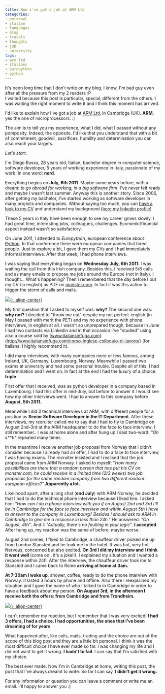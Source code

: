 ```yaml
---
title: How i've got a job at ARM Ltd
categories:
- personal
- italian
- languages
- blog
- travels
- thoughts
- job
- university
tags:
- arm ltd
- italians
- europython
- python
---
```

It's been long time that I don't write on my blog. I know, I'm bad guy even after
all the pressure from my 2 readers :P  
I waited because this post is particular, special, different from the
others. I was waiting the right moment to write it and I think this
moment has arrived.

I'd like to explain how I've got a job at [ARM Ltd](http://www.arm.com), in
Cambridge (UK). **ARM**, yes the one of microprocessors. :)

The aim is to tell you my experience, what I did, what I passed without any
pomposity. Indeed, the opposite. I'd like that you understand that with a bit
of commitment, goodwill, sacrifices, humility and determination you can also
reach your targets.

_Let's start_.

I'm Diego Russo, 28 years old, Italian, bachelor degree in computer science,
software developer, 5 years of working experience in Italy, passionate of my
work. In one word: **nerd**.

Everything begins on **July, 6th 2011**. Maybe some years before, with a
dream: _to go abroad for working, in a big software firm_. I've never felt
ready and maybe I wasn't last summer. Anyway this is another story. Since
2006, after getting my bachelor, I've started working as software developer in
many projects and companies. Without saying too much, you can [have a look to my
CV]({{site.url}}/cv/) and understand my background ([here my
linkedin profile](http://uk.linkedin.com/in/diegor))

These 5 years in Italy have been enough to see my career grows
slowly. I had great time, interesting jobs, colleagues, challenges.
Economic/financial aspect instead wasn't so satisfactory.

On June 2011, I attended to _Europython_, european conference about
[Python](http://python.org/). In that conference there were european
companies that hired people. Just to explore a bit, I gave them my CVs and I
had immediately informal interviews. After that week, I had phone interviews.

I was saying that everything began on **Wednesday July, 6th 2011**. I was
waiting the call from this Irish company. Besides this, I received 5/6 calls
and as many emails to propose me jobs around the Europe (not in Italy). I
thought... What's happening? Then I remembered that the day before I put my CV
(in english) as PDF on [monster.com](http://www.monster.com). In fact it was
this action to trigger the storm of calls and mails.

[![]({{site.url}}/images/IMG_1050-2011-08-03-at-16-08-28.jpg){: .align-center}]({{site.url}}/images/IMG_1050-2011-08-03-at-16-08-28.jpg)

My first question that I asked to myself was: **why?** The second one was:
**why not?** I decided to "throw me out" despite my not perfect-english (in
May I passed with merit the PET) and my no experience with phone interviews,
in english at all. I wasn't so unprepared though, because in June I had two
contacts via Linkedin and in that occasion I've "studied" using also a course
sold by  [www.italiansinfuga.com](http://www.italiansinfuga.com/corso-inglese-colloquio-di-lavoro/)
(for italians: I highly recommend it).

I did many interviews, with many companies more or less famous, among Ireland,
UK, Germany, Luxembourg, Norway. Meanwhile I passed two exams at university
and had some personal trouble. Despite all of this, I had determination and I went
on. In fact at the end I had the luxury of a choice: **triple**.

First offer that I received, was as python developer in a company based in
Luxembourg. I had this offer in mid-July, but before to answer it I would see
how my other interviews went. I had to answer to this company before **August,
5th 2011.**

Meanwhile I did 3 technical interviews at ARM, with different people for a
position as **Senior Software Developer in the IT Department**. After these
interviews, my recruiter called me to say that I had to fly to Cambridge on
August 2nd-3rd at the ARM headquarter to do the face to face interview. I
still remember.. I was at home alone and after hung up I said two-word: _"Oh
s\*\*t!"_ repeated many times.

In the meantime I receive another job proposal from Norway that I didn't consider
because I already had an offer, I had to do a face to face interview, I was
having exams. The recruiter insisted and I realised that the job proposal came
from ARM Norway. I asked to myself: "_How many possibilities are there that a
random person that has put his CV on monster.com, he could receive in a
limited time (2/3 weeks) two job proposals for the same random company from two
different random european offices?"_ **Apparently a lot.**

Likelihood apart, after a long chat (**end July**) with ARM Norway, he
decided that I had to do the technical phone interview because I liked him. I
asked him: "_How can I do a phone interview with you if on August 2nd and
3rd I'll be in Cambridge for the face to face interview and within August 5th
I have to answer to the company in Luxembourg? Besides I should ask to ARM in
Cambridge to give me a response in less than 24h."_ He answered: _"On August,
4th"_. And I: _"Actually, there's no faulting in your logic"_. **I accepted.**
After hung up, my reaction was the same of before, maybe worse.

August 2nd comes, I flyed to Cambridge, a chauffeur driver picked me up from
London Stansted and he took me to the hotel. It was hot, very hot. Nervous,
concerned but also excited. **On 3rd I did my interview and I think it went
well** (come on.. it's a joke!!). I explained my situation and I wanted a
response within 24h. After the interview, the chauffeur driver took me to
Stansted and I came back to Rome **arriving at home at 3am.**

**At 7:30am I woke up**, shower, coffee, ready to do the phone interview
with Norway. It lasted 3 hours by phone and offline. Also there I reexplained
my situation and I gave the name of who I talked to in Cambridge in order
to have a feedback about my person. **On August 3rd, in the afternoon I
receive both the offers: from Cambridge and from Trondheim.**

[![]({{site.url}}/images/IMG_2008-2011-08-22-at-19-04-22.jpg){: .align-center}]({{site.url}}/images/IMG_2008-2011-08-22-at-19-04-22.jpg)

I can't remember my reaction, but I remember that I was very excited! **I had
3 offers, I had a choice. I had opportunities, the ones that I've been dreaming of
for years**

What happened after, like calls, mails, trading and the choice are out of the
scope of this blog post and they are a little bit personal. I think it was the most
difficult choice I have ever made so far. I was changing my life and I did not want
to get it wrong. **I hadn't to fail**. I can say that I'm satisfied with my
choice.

The best ever made. Now I'm in Cambridge at home, writing this post, the post
that I've always dreamt to write. So far I can say, **I didn't get it wrong.**

For any information or question you can leave a comment or write me an email.
I'll happy to answer you :)

